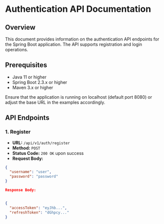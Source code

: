 # Authentication API Documentation

## Overview

This document provides information on the authentication API endpoints for the Spring Boot application. The API supports registration and login operations.

## Prerequisites

- Java 11 or higher
- Spring Boot 2.3.x or higher
- Maven 3.x or higher

Ensure that the application is running on localhost (default port 8080) or adjust the base URL in the examples accordingly.

## API Endpoints

### 1. Register

- **URL:** `/api/v1/auth/register`
- **Method:** `POST`
- **Status Code:** `200 OK` upon success
- **Request Body:**

```json
{
  "username": "user",
  "password": "password"
}

Response Body:


{
  "accessToken": "eyJhb...",
  "refreshToken": "dGhpcy..."
}
